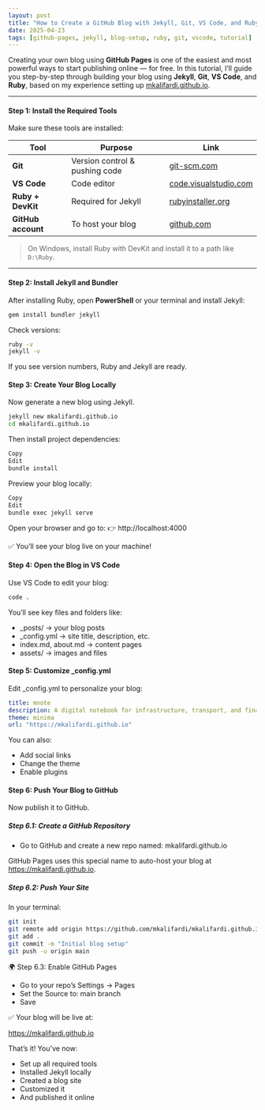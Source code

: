 ```yaml
---
layout: post
title: "How to Create a GitHub Blog with Jekyll, Git, VS Code, and Ruby (Steps 1–6)"
date: 2025-04-23
tags: [github-pages, jekyll, blog-setup, ruby, git, vscode, tutorial]
---
```


Creating your own blog using **GitHub Pages** is one of the easiest and most powerful ways to start publishing online — for free. In this tutorial, I’ll guide you step-by-step through building your blog using **Jekyll**, **Git**, **VS Code**, and **Ruby**, based on my experience setting up [mkalifardi.github.io](https://mkalifardi.github.io).

---

#### Step 1: Install the Required Tools

Make sure these tools are installed:

| Tool          | Purpose                        | Link                                 |
|---------------|--------------------------------|--------------------------------------|
| **Git**       | Version control & pushing code | [git-scm.com](https://git-scm.com/) |
| **VS Code**   | Code editor                    | [code.visualstudio.com](https://code.visualstudio.com/) |
| **Ruby + DevKit** | Required for Jekyll        | [rubyinstaller.org](https://rubyinstaller.org/) |
| **GitHub account** | To host your blog         | [github.com](https://github.com/) |

> On Windows, install Ruby with DevKit and install it to a path like `D:\Ruby`.

---

#### Step 2: Install Jekyll and Bundler

After installing Ruby, open **PowerShell** or your terminal and install Jekyll:

```bash
gem install bundler jekyll
```

Check versions:

```bash
ruby -v
jekyll -v
```

If you see version numbers, Ruby and Jekyll are ready.

#### Step 3: Create Your Blog Locally
Now generate a new blog using Jekyll.

```bash
jekyll new mkalifardi.github.io
cd mkalifardi.github.io
```

Then install project dependencies:

```bash
Copy
Edit
bundle install
```

Preview your blog locally:

```bash
Copy
Edit
bundle exec jekyll serve
```

Open your browser and go to:
👉 http://localhost:4000

✅ You’ll see your blog live on your machine!

#### Step 4: Open the Blog in VS Code
Use VS Code to edit your blog:

```bash
code .
```

You’ll see key files and folders like:
- _posts/ → your blog posts
- _config.yml → site title, description, etc.
- index.md, about.md → content pages
- assets/ → images and files

####  Step 5: Customize _config.yml
Edit _config.yml to personalize your blog:

```yaml
title: mnote
description: A digital notebook for infrastructure, transport, and finance.
theme: minima
url: "https://mkalifardi.github.io"
```

You can also:
- Add social links
- Change the theme
- Enable plugins

####  Step 6: Push Your Blog to GitHub
Now publish it to GitHub.

#####  Step 6.1: Create a GitHub Repository
- Go to GitHub and create a new repo named:
mkalifardi.github.io

GitHub Pages uses this special name to auto-host your blog at https://mkalifardi.github.io.

#####  Step 6.2: Push Your Site
In your terminal:

```bash
git init
git remote add origin https://github.com/mkalifardi/mkalifardi.github.io.git
git add .
git commit -m "Initial blog setup"
git push -u origin main
```
🌍 Step 6.3: Enable GitHub Pages
- Go to your repo’s Settings → Pages
- Set the Source to: main branch
- Save

✅ Your blog will be live at:

https://mkalifardi.github.io

That’s it! You've now:

- Set up all required tools
- Installed Jekyll locally
- Created a blog site
- Customized it
- And published it online